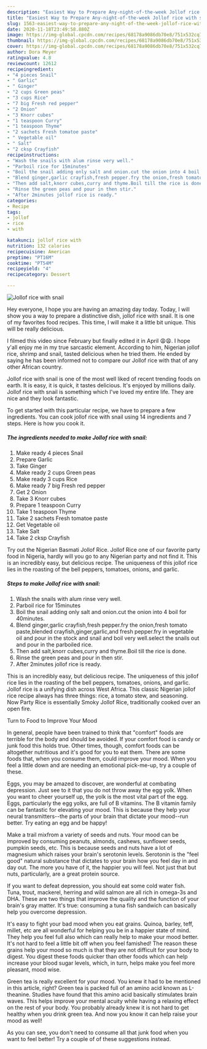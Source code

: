 ```yaml
---
description: "Easiest Way to Prepare Any-night-of-the-week Jollof rice with snail"
title: "Easiest Way to Prepare Any-night-of-the-week Jollof rice with snail"
slug: 1563-easiest-way-to-prepare-any-night-of-the-week-jollof-rice-with-snail
date: 2020-11-18T23:49:58.880Z
image: https://img-global.cpcdn.com/recipes/68178a9086db70e8/751x532cq70/jollof-rice-with-snail-recipe-main-photo.jpg
thumbnail: https://img-global.cpcdn.com/recipes/68178a9086db70e8/751x532cq70/jollof-rice-with-snail-recipe-main-photo.jpg
cover: https://img-global.cpcdn.com/recipes/68178a9086db70e8/751x532cq70/jollof-rice-with-snail-recipe-main-photo.jpg
author: Dora Meyer
ratingvalue: 4.8
reviewcount: 12612
recipeingredient:
- "4 pieces Snail"
- " Garlic"
- " Ginger"
- "2 cups Green peas"
- "3 cups Rice"
- "7 big Fresh red pepper"
- "2 Onion"
- "3 Knorr cubes"
- "1 teaspoon Curry"
- "1 teaspoon Thyme"
- "2 sachets Fresh tomatoe paste"
- " Vegetable oil"
- " Salt"
- "2 cksp Crayfish"
recipeinstructions:
- "Wash the snails with alum rinse very well."
- "Parboil rice for 15minutes"
- "Boil the snail adding only salt and onion.cut the onion into 4 boil for 40minutes."
- "Blend ginger,garlic crayfish,fresh pepper.fry the onion,fresh tomato paste,blended crayfish,ginger,garlic,and fresh pepper.fry in vegetable oil and pour in the stock and snail and boil very well.select the snails out and pour in the parboiled rice."
- "Then add salt,knorr cubes,curry and thyme.Boil till the rice is done."
- "Rinse the green peas and pour in then stir."
- "After 2minutes jollof rice is ready."
categories:
- Recipe
tags:
- jollof
- rice
- with

katakunci: jollof rice with 
nutrition: 132 calories
recipecuisine: American
preptime: "PT16M"
cooktime: "PT54M"
recipeyield: "4"
recipecategory: Dessert

---
```



![Jollof rice with snail](https://img-global.cpcdn.com/recipes/68178a9086db70e8/751x532cq70/jollof-rice-with-snail-recipe-main-photo.jpg)

Hey everyone, I hope you are having an amazing day today. Today, I will show you a way to prepare a distinctive dish, jollof rice with snail. It is one of my favorites food recipes. This time, I will make it a little bit unique. This will be really delicious.

I filmed this video since February but finally edited it in April 😩😩. I hope y&#39;all enjoy me in my true sarcastic element. According to him, Nigerian jollof rice, shrimp and snail, tasted delicious when he tried them. He ended by saying he has been informed not to compare our Jollof rice with that of any other African country.

Jollof rice with snail is one of the most well liked of recent trending foods on earth. It is easy, it is quick, it tastes delicious. It's enjoyed by millions daily. Jollof rice with snail is something which I've loved my entire life. They are nice and they look fantastic.


To get started with this particular recipe, we have to prepare a few ingredients. You can cook jollof rice with snail using 14 ingredients and 7 steps. Here is how you cook it.

<!--inarticleads1-->

##### The ingredients needed to make Jollof rice with snail:

1. Make ready 4 pieces Snail
1. Prepare  Garlic
1. Take  Ginger
1. Make ready 2 cups Green peas
1. Make ready 3 cups Rice
1. Make ready 7 big Fresh red pepper
1. Get 2 Onion
1. Take 3 Knorr cubes
1. Prepare 1 teaspoon Curry
1. Take 1 teaspoon Thyme
1. Take 2 sachets Fresh tomatoe paste
1. Get  Vegetable oil
1. Take  Salt
1. Take 2 cksp Crayfish


Try out the Nigerian Basmati Jollof Rice. Jollof Rice one of our favorite party food in Nigeria, hardly will you go to any Nigerian party and not find it. This is an incredibly easy, but delicious recipe. The uniqueness of this jollof rice lies in the roasting of the bell peppers, tomatoes, onions, and garlic. 

<!--inarticleads2-->

##### Steps to make Jollof rice with snail:

1. Wash the snails with alum rinse very well.
1. Parboil rice for 15minutes
1. Boil the snail adding only salt and onion.cut the onion into 4 boil for 40minutes.
1. Blend ginger,garlic crayfish,fresh pepper.fry the onion,fresh tomato paste,blended crayfish,ginger,garlic,and fresh pepper.fry in vegetable oil and pour in the stock and snail and boil very well.select the snails out and pour in the parboiled rice.
1. Then add salt,knorr cubes,curry and thyme.Boil till the rice is done.
1. Rinse the green peas and pour in then stir.
1. After 2minutes jollof rice is ready.


This is an incredibly easy, but delicious recipe. The uniqueness of this jollof rice lies in the roasting of the bell peppers, tomatoes, onions, and garlic. Jollof rice is a unifying dish across West Africa. This classic Nigerian jollof rice recipe always has three things: rice, a tomato stew, and seasoning. Now Party Rice is essentially Smoky Jollof Rice, traditionally cooked over an open fire. 

Turn to Food to Improve Your Mood


In general, people have been trained to think that "comfort" foods are terrible for the body and should be avoided. If your comfort food is candy or junk food this holds true. Other times, though, comfort foods can be altogether nutritious and it's good for you to eat them. There are some foods that, when you consume them, could improve your mood. When you feel a little down and are needing an emotional pick-me-up, try a couple of these.

Eggs, you may be amazed to discover, are wonderful at combating depression. Just see to it that you do not throw away the egg yolk. When you want to cheer yourself up, the yolk is the most vital part of the egg. Eggs, particularly the egg yolks, are full of B vitamins. The B vitamin family can be fantastic for elevating your mood. This is because they help your neural transmitters--the parts of your brain that dictate your mood--run better. Try eating an egg and be happy!

Make a trail mixfrom a variety of seeds and nuts. Your mood can be improved by consuming peanuts, almonds, cashews, sunflower seeds, pumpkin seeds, etc. This is because seeds and nuts have a lot of magnesium which raises your brain's serotonin levels. Serotonin is the "feel good" natural substance that dictates to your brain how you feel day in and day out. The more you have of it, the happier you will feel. Not just that but nuts, particularly, are a great protein source.

If you want to defeat depression, you should eat some cold water fish. Tuna, trout, mackerel, herring and wild salmon are all rich in omega-3s and DHA. These are two things that improve the quality and the function of your brain's gray matter. It's true: consuming a tuna fish sandwich can basically help you overcome depression. 

It's easy to fight your bad mood when you eat grains. Quinoa, barley, teff, millet, etc are all wonderful for helping you be in a happier state of mind. They help you feel full also which can really help to make your mood better. It's not hard to feel a little bit off when you feel famished! The reason these grains help your mood so much is that they are not difficult for your body to digest. You digest these foods quicker than other foods which can help increase your blood sugar levels, which, in turn, helps make you feel more pleasant, mood wise.

Green tea is really excellent for your mood. You knew it had to be mentioned in this article, right? Green tea is packed full of an amino acid known as L-theanine. Studies have found that this amino acid basically stimulates brain waves. This helps improve your mental acuity while having a relaxing effect on the rest of your body. You probably already knew it is not hard to get healthy when you drink green tea. And now you know it can help raise your mood as well!

As you can see, you don't need to consume all that junk food when you want to feel better! Try  a  couple of  of  these  suggestions  instead.

